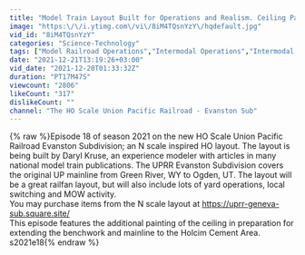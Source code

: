 ```yaml
---
title: "Model Train Layout Built for Operations and Realism. Ceiling Painting and More!!!!! s2021e18"
image: "https:\/\/i.ytimg.com\/vi\/8iM4TQsnYzY\/hqdefault.jpg"
vid_id: "8iM4TQsnYzY"
categories: "Science-Technology"
tags: ["Model Railroad Operations","Intermodal Operations","Intermodal Trains"]
date: "2021-12-21T13:19:26+03:00"
vid_date: "2021-12-20T01:33:32Z"
duration: "PT17M47S"
viewcount: "2806"
likeCount: "317"
dislikeCount: ""
channel: "The HO Scale Union Pacific Railroad - Evanston Sub"
---
```

{% raw %}Episode 18 of season 2021 on the new HO Scale Union Pacific Railroad Evanston Subdivision; an N scale inspired HO layout. The layout is being built by Daryl Kruse, an experience modeler with articles in many national model train publications.  The UPRR Evanston Subdivision covers the original UP mainline from Green River, WY to Ogden, UT.  The layout will be a great railfan layout, but will also include lots of yard operations, local switching and MOW activity.  <br />   You may purchase items from the N scale layout at <a rel="nofollow" target="blank" href="https://uprr-geneva-sub.square.site/">https://uprr-geneva-sub.square.site/</a><br />   This episode features the additional painting of the ceiling in preparation for extending the benchwork and mainline to the Holcim Cement Area.  s2021e18{% endraw %}
